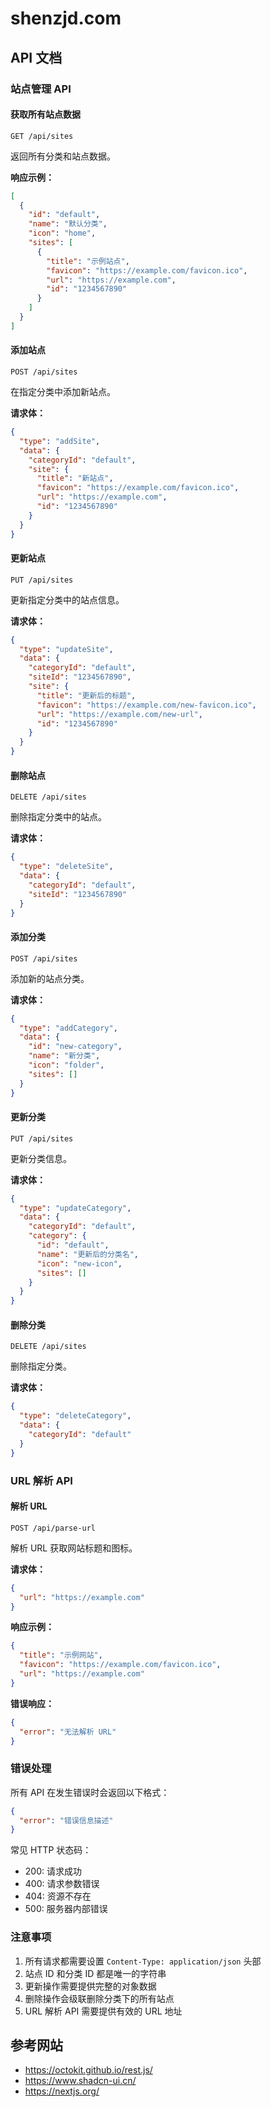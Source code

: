 # shenzjd.com

## API 文档

### 站点管理 API

#### 获取所有站点数据

```http
GET /api/sites
```

返回所有分类和站点数据。

**响应示例：**

```json
[
  {
    "id": "default",
    "name": "默认分类",
    "icon": "home",
    "sites": [
      {
        "title": "示例站点",
        "favicon": "https://example.com/favicon.ico",
        "url": "https://example.com",
        "id": "1234567890"
      }
    ]
  }
]
```

#### 添加站点

```http
POST /api/sites
```

在指定分类中添加新站点。

**请求体：**

```json
{
  "type": "addSite",
  "data": {
    "categoryId": "default",
    "site": {
      "title": "新站点",
      "favicon": "https://example.com/favicon.ico",
      "url": "https://example.com",
      "id": "1234567890"
    }
  }
}
```

#### 更新站点

```http
PUT /api/sites
```

更新指定分类中的站点信息。

**请求体：**

```json
{
  "type": "updateSite",
  "data": {
    "categoryId": "default",
    "siteId": "1234567890",
    "site": {
      "title": "更新后的标题",
      "favicon": "https://example.com/new-favicon.ico",
      "url": "https://example.com/new-url",
      "id": "1234567890"
    }
  }
}
```

#### 删除站点

```http
DELETE /api/sites
```

删除指定分类中的站点。

**请求体：**

```json
{
  "type": "deleteSite",
  "data": {
    "categoryId": "default",
    "siteId": "1234567890"
  }
}
```

#### 添加分类

```http
POST /api/sites
```

添加新的站点分类。

**请求体：**

```json
{
  "type": "addCategory",
  "data": {
    "id": "new-category",
    "name": "新分类",
    "icon": "folder",
    "sites": []
  }
}
```

#### 更新分类

```http
PUT /api/sites
```

更新分类信息。

**请求体：**

```json
{
  "type": "updateCategory",
  "data": {
    "categoryId": "default",
    "category": {
      "id": "default",
      "name": "更新后的分类名",
      "icon": "new-icon",
      "sites": []
    }
  }
}
```

#### 删除分类

```http
DELETE /api/sites
```

删除指定分类。

**请求体：**

```json
{
  "type": "deleteCategory",
  "data": {
    "categoryId": "default"
  }
}
```

### URL 解析 API

#### 解析 URL

```http
POST /api/parse-url
```

解析 URL 获取网站标题和图标。

**请求体：**

```json
{
  "url": "https://example.com"
}
```

**响应示例：**

```json
{
  "title": "示例网站",
  "favicon": "https://example.com/favicon.ico",
  "url": "https://example.com"
}
```

**错误响应：**

```json
{
  "error": "无法解析 URL"
}
```

### 错误处理

所有 API 在发生错误时会返回以下格式：

```json
{
  "error": "错误信息描述"
}
```

常见 HTTP 状态码：

- 200: 请求成功
- 400: 请求参数错误
- 404: 资源不存在
- 500: 服务器内部错误

### 注意事项

1. 所有请求都需要设置 `Content-Type: application/json` 头部
2. 站点 ID 和分类 ID 都是唯一的字符串
3. 更新操作需要提供完整的对象数据
4. 删除操作会级联删除分类下的所有站点
5. URL 解析 API 需要提供有效的 URL 地址

## 参考网站

- <https://octokit.github.io/rest.js/>
- <https://www.shadcn-ui.cn/>
- <https://nextjs.org/>
